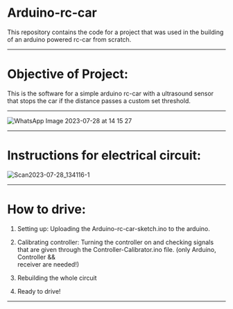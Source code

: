 # Arduino-rc-car
This repository contains the code for a project that was used in the building of an arduino powered rc-car from scratch.

--------------------------------------------------------------------------------------------------

# Objective of Project:

This is the software for a simple arduino rc-car with a ultrasound sensor that stops the car if the distance passes a custom set threshold.

--------------------------------------------------------------------------------------------------

![WhatsApp Image 2023-07-28 at 14 15 27](https://github.com/aarda55/Arduino-rc-car/assets/79632956/df5b5f4f-6237-4bb5-989e-7619241667d8)

--------------------------------------------------------------------------------------------------

# Instructions for electrical circuit:

![Scan2023-07-28_134116-1](https://github.com/aarda55/Arduino-rc-car/assets/79632956/7777ecda-6ec6-4bdf-ab2e-e6f1d3c20f25)

--------------------------------------------------------------------------------------------------

# How to drive:

  1. Setting up: Uploading the Arduino-rc-car-sketch.ino to the arduino.

  2. Calibrating controller: Turning the controller on and checking signals that are given through the Controller-Calibrator.ino file. (only Arduino, Controller &&     
     receiver are needed!)

  3. Rebuilding the whole circuit

  4. Ready to drive!

--------------------------------------------------------------------------------------------------
